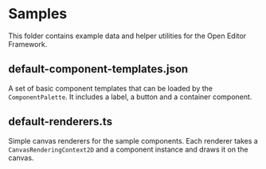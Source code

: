 # Samples

This folder contains example data and helper utilities for the Open Editor Framework.

## default-component-templates.json

A set of basic component templates that can be loaded by the `ComponentPalette`.
It includes a label, a button and a container component.

## default-renderers.ts

Simple canvas renderers for the sample components. Each renderer takes a
`CanvasRenderingContext2D` and a component instance and draws it on the canvas.
